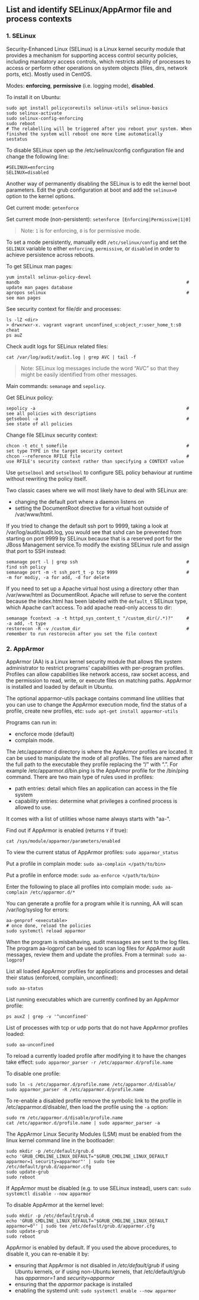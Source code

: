 ## List and identify SELinux/AppArmor file and process contexts

### 1. SELinux

Security-Enhanced Linux (SELinux) is a Linux kernel security module that provides a mechanism for supporting access control security policies, including mandatory access controls, which restricts ability of processes to access or perform other operations on system objects (files, dirs, network ports, etc). Mostly used in CentOS.

Modes: **enforcing**, **permissive** (i.e. logging mode), **disabled**.

To install it on Ubuntu:
```
sudo apt install policycoreutils selinux-utils selinux-basics
sudo selinux-activate
sudo selinux-config-enforcing
sudo reboot                       
# The relabelling will be triggered after you reboot your system. When finished the system will reboot one more time automatically
sestatus
```

To disable SELinux open up the /etc/selinux/config configuration file and change the following line:
```
#SELINUX=enforcing
SELINUX=disabled
```

Another way of permanently disabling the SELinux is to edit the kernel boot parameters. Edit the grub configuration at boot and add the `selinux=0` option to the kernel options.

Get current mode: `getenforce`

Set current mode (non-persistent): `setenforce [Enforcing|Permissive|1|0]`

> Note: `1` is for enforcing, `0` is for permissive mode.

To set a mode persistently, manually edit `/etc/selinux/config` and set the `SELINUX` variable to either `enforcing`, `permissive`, or `disabled` in order to achieve persistence across reboots.

To get SELinux man pages:
```
yum install selinux-policy-devel
mandb                                                               # update man pages database
apropos selinux                                                     # see man pages
```

See security context for file/dir and processes:
```
ls -lZ <dir>
> drwxrwxr-x. vagrant vagrant unconfined_u:object_r:user_home_t:s0 cheat
ps auZ
```

Check audit logs for SELinux related files:
```
cat /var/log/audit/audit.log | grep AVC | tail -f
```

> Note: SELinux log messages include the word “AVC” so that they might be easily identified from other messages.

Main commands: `semanage` and `sepolicy`.

Get SELinux policy:
```
sepolicy -a                                                         # see all policies with descriptions
getsebool -a                                                        # see state of all policies
```

Change file SELinux security context: 
```
chcon -t etc_t somefile                                             # set type TYPE in the target security context 
chcon --reference RFILE file                                        # use RFILE's security context rather than specifying a CONTEXT value  
```

Use `getselbool` and `setselbool` to configure SEL policy behaviour at runtime without rewriting the policy itself.

Two classic cases where we will most likely have to deal with SELinux are:

- changing the default port where a daemon listens on
- setting the DocumentRoot directive for a virtual host outside of /var/www/html.

If you tried to change the default ssh port to 9999, taking a look at /var/log/audit/audit.log, you would see that sshd can be prevented from starting on port 9999 by SELinux because that is a reserved port for the JBoss Management service.To modify the existing SELinux rule and assign that port to SSH instead:
```
semanage port -l | grep ssh                                         # find ssh policy
semanage port -m -t ssh_port_t -p tcp 9999                          # -m for modiy, -a for add, -d for delete
```

If you need to set up a Apache virtual host using a directory other than /var/www/html as DocumentRoot. Apache will refuse to serve the content because the index.html has been labeled with the `default_t` SELinux type, which Apache can’t access. To add apache read-only access to dir:
```
semanage fcontext -a -t httpd_sys_content_t "/custom_dir(/.*)?"     #  -a add, -t type
restorecon -R -v /custom_dir                                        # remember to run restorecon after you set the file context
```

### 2. AppArmor

AppArmor (AA) is a Linux kernel security module that allows the system administrator to restrict programs' capabilities with per-program profiles. Profiles can allow capabilities like network access, raw socket access, and the permission to read, write, or execute files on matching paths. AppArmor is installed and loaded by default in Ubuntu.

The optional apparmor-utils package contains command line utilities that you can use to change the AppArmor execution mode, find the status of a profile, create new profiles, etc: `sudo apt-get install apparmor-utils`

Programs can run in:

- encforce mode (default) 
- complain mode.

The /etc/apparmor.d directory is where the AppArmor profiles are located. It can be used to manipulate the mode of all profiles. The files are named after the full path to the executable they profile replacing the “/” with “.”. For example /etc/apparmor.d/bin.ping is the AppArmor profile for the /bin/ping command. There are two main type of rules used in profiles:

- path entries: detail which files an application can access in the file system
- capability entries: determine what privileges a confined process is allowed to use.


It comes with a list of utilities whose name always starts with "aa-".

Find out if AppArmor is enabled (returns `Y` if true):
```
cat /sys/module/apparmor/parameters/enabled
```

To view the current status of AppArmor profiles: `sudo apparmor_status`

Put a profile in complain mode: `sudo aa-complain </path/to/bin>`

Put a profile in enforce mode: `sudo aa-enforce </path/to/bin>`

Enter the following to place all profiles into complain mode: `sudo aa-complain /etc/apparmor.d/*`

You can generate a profile for a program while it is running, AA will scan /var/log/syslog for errors:
```
aa-genprof <executable>
# once done, reload the policies
sudo systemctl reload apparmor
```

When the program is misbehaving, audit messages are sent to the log files. The program aa-logprof can be used to scan log files for AppArmor audit messages, review them and update the profiles. From a terminal: `sudo aa-logprof`

List all loaded AppArmor profiles for applications and processes and detail their status (enforced, complain, unconfined):
```
sudo aa-status
``` 

List running executables which are currently confined by an AppArmor profile:
```
ps auxZ | grep -v '^unconfined'
```

List of processes with tcp or udp ports that do not have AppArmor profiles loaded:
```
sudo aa-unconfined
```

To reload a currently loaded profile after modifying it to have the changes take effect:
`sudo apparmor_parser -r /etc/apparmor.d/profile.name`

To disable one profile:
```
sudo ln -s /etc/apparmor.d/profile.name /etc/apparmor.d/disable/
sudo apparmor_parser -R /etc/apparmor.d/profile.name
```

To re-enable a disabled profile remove the symbolic link to the profile in /etc/apparmor.d/disable/, then load the profile using the `-a` option:
```
sudo rm /etc/apparmor.d/disable/profile.name
cat /etc/apparmor.d/profile.name | sudo apparmor_parser -a
```

The AppArmor Linux Security Modules (LSM) must be enabled from the linux kernel command line in the bootloader:
```
sudo mkdir -p /etc/default/grub.d
echo 'GRUB_CMDLINE_LINUX_DEFAULT="$GRUB_CMDLINE_LINUX_DEFAULT apparmor=1 security=apparmor"' | sudo tee /etc/default/grub.d/apparmor.cfg
sudo update-grub
sudo reboot
```

If AppArmor must be disabled (e.g. to use SELinux instead), users can:
`sudo systemctl disable --now apparmor`

To disable AppArmor at the kernel level:
```
sudo mkdir -p /etc/default/grub.d
echo 'GRUB_CMDLINE_LINUX_DEFAULT="$GRUB_CMDLINE_LINUX_DEFAULT apparmor=0"' | sudo tee /etc/default/grub.d/apparmor.cfg
sudo update-grub
sudo reboot
```

AppArmor is enabled by default. If you used the above procedures, to disable it, you can re-enable it by:

- ensuring that AppArmor is not disabled in */etc/default/grub* if using Ubuntu kernels, or if using non-Ubuntu kernels, that /etc/default/grub has *apparmor=1* and *security=apparmor*
- ensuring that the *apparmor* package is installed
- enabling the systemd unit: `sudo systemctl enable --now apparmor`